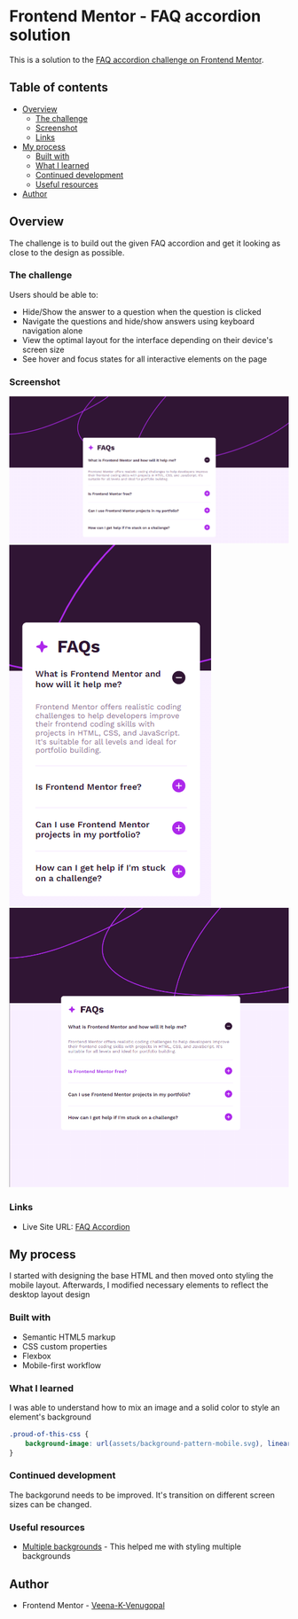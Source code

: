 # Frontend Mentor - FAQ accordion solution

This is a solution to the [FAQ accordion challenge on Frontend Mentor](https://www.frontendmentor.io/challenges/faq-accordion-wyfFdeBwBz).  

## Table of contents

- [Overview](#overview)
  - [The challenge](#the-challenge)
  - [Screenshot](#screenshot)
  - [Links](#links)
- [My process](#my-process)
  - [Built with](#built-with)
  - [What I learned](#what-i-learned)
  - [Continued development](#continued-development)
  - [Useful resources](#useful-resources)
- [Author](#author)

## Overview

The challenge is to build out the given FAQ accordion and get it looking as close to the design as possible.

### The challenge

Users should be able to:

- Hide/Show the answer to a question when the question is clicked
- Navigate the questions and hide/show answers using keyboard navigation alone
- View the optimal layout for the interface depending on their device's screen size
- See hover and focus states for all interactive elements on the page

### Screenshot

![Desktop](/assets/screenshots/desktop-preview.png)
![Mobile](/assets/screenshots/mobile-preview.png)
![Active state](/assets/screenshots/desktop-active-preview.png)

### Links

- Live Site URL: [FAQ Accordion](https://veena-k-venugopal.github.io/fm-faq-accordion/)

## My process

I started with designing the base HTML and then moved onto styling the mobile layout. Afterwards, I modified necessary elements to reflect the desktop layout design

### Built with

- Semantic HTML5 markup
- CSS custom properties
- Flexbox
- Mobile-first workflow

### What I learned

I was able to understand how to mix an image and a solid color to style an element's background
```css
.proud-of-this-css {
    background-image: url(assets/background-pattern-mobile.svg), linear-gradient(var(--light-pink) 25%, var(--light-pink) 100%);
}
```

### Continued development

The backgorund needs to be improved. It's transition on different screen sizes can be changed. 

### Useful resources

- [Multiple backgrounds](https://developer.mozilla.org/en-US/docs/Web/CSS/CSS_backgrounds_and_borders/Using_multiple_backgrounds) - This helped me with styling multiple backgrounds

## Author

- Frontend Mentor - [Veena-K-Venugopal](https://www.frontendmentor.io/profile/Veena-K-Venugopal)
